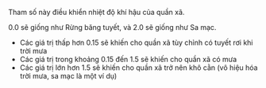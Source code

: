Tham số này điều khiển nhiệt độ khí hậu của quần xã.

0.0 sẽ giống như Rừng băng tuyết, và 2.0 sẽ giống như Sa mạc.

* Các giá trị thấp hơn 0.15 sẽ khiến cho quần xã tùy chỉnh có tuyết rơi khi trời mưa
* Các giá trị trong khoảng 0.15 đến 1.5 sẽ khiến cho quần xã có mưa
* Các giá trị lớn hơn 1.5 sẽ khiến cho quần xã trở nên khô cằn (vô hiệu hóa trời mưa, sa mạc là một ví dụ)